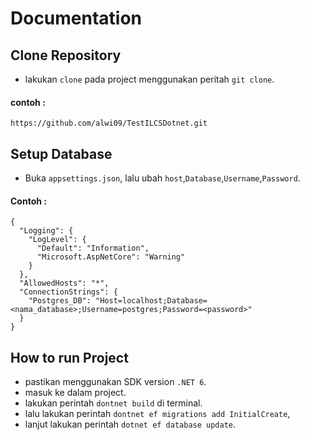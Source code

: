 # Documentation

## Clone Repository
- lakukan `clone` pada project menggunakan peritah `git clone`.
#### contoh :
```
https://github.com/alwi09/TestILCSDotnet.git
```

## Setup Database
- Buka `appsettings.json`, lalu ubah `host`,`Database`,`Username`,`Password`.

#### Contoh :
```
{
  "Logging": {
    "LogLevel": {
      "Default": "Information",
      "Microsoft.AspNetCore": "Warning"
    }
  },
  "AllowedHosts": "*",
  "ConnectionStrings": {
    "Postgres_DB": "Host=localhost;Database=<nama_database>;Username=postgres;Password=<password>"
  }
}

```

## How to run Project
- pastikan menggunakan SDK version `.NET 6`.
- masuk ke dalam project.
- lakukan perintah `dontnet build` di terminal.
- lalu lakukan perintah `dontnet ef migrations add InitialCreate`,
- lanjut lakukan perintah `dotnet ef database update`.

